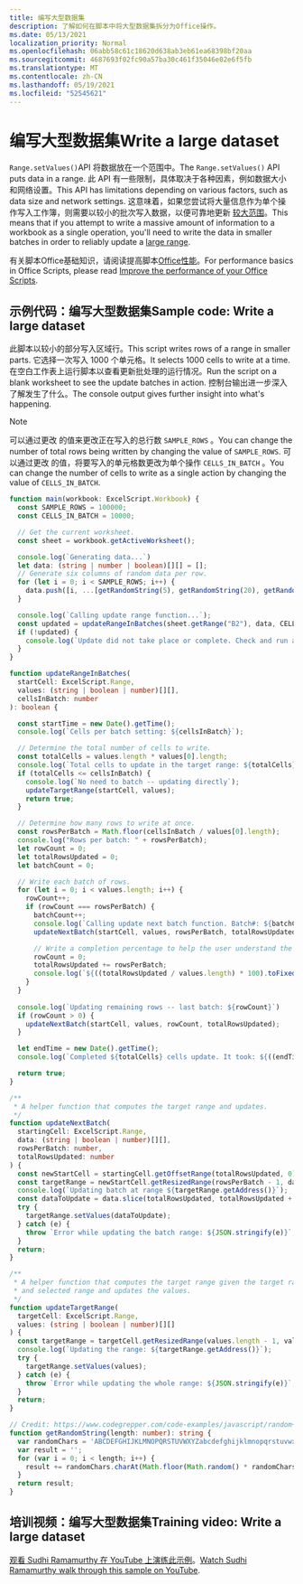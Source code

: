 ```yaml
---
title: 编写大型数据集
description: 了解如何在脚本中将大型数据集拆分为Office操作。
ms.date: 05/13/2021
localization_priority: Normal
ms.openlocfilehash: 06abb58c61c18620d638ab3eb61ea68398bf20aa
ms.sourcegitcommit: 4687693f02fc90a57ba30c461f35046e02e6f5fb
ms.translationtype: MT
ms.contentlocale: zh-CN
ms.lasthandoff: 05/19/2021
ms.locfileid: "52545621"
---
```

# <a name="write-a-large-dataset"></a><span data-ttu-id="a11f2-103">编写大型数据集</span><span class="sxs-lookup"><span data-stu-id="a11f2-103">Write a large dataset</span></span>

<span data-ttu-id="a11f2-104">`Range.setValues()`API 将数据放在一个范围中。</span><span class="sxs-lookup"><span data-stu-id="a11f2-104">The `Range.setValues()` API puts data in a range.</span></span> <span data-ttu-id="a11f2-105">此 API 有一些限制，具体取决于各种因素，例如数据大小和网络设置。</span><span class="sxs-lookup"><span data-stu-id="a11f2-105">This API has limitations depending on various factors, such as data size and network settings.</span></span> <span data-ttu-id="a11f2-106">这意味着，如果您尝试将大量信息作为单个操作写入工作簿，则需要以较小的批次写入数据，以便可靠地更新 [较大范围](../../testing/platform-limits.md)。</span><span class="sxs-lookup"><span data-stu-id="a11f2-106">This means that if you attempt to write a massive amount of information to a workbook as a single operation, you'll need to write the data in smaller batches in order to reliably update a [large range](../../testing/platform-limits.md).</span></span>

<span data-ttu-id="a11f2-107">有关脚本Office基础知识，请阅读提高脚本[Office性能](../../develop/web-client-performance.md)。</span><span class="sxs-lookup"><span data-stu-id="a11f2-107">For performance basics in Office Scripts, please read [Improve the performance of your Office Scripts](../../develop/web-client-performance.md).</span></span>

## <a name="sample-code-write-a-large-dataset"></a><span data-ttu-id="a11f2-108">示例代码：编写大型数据集</span><span class="sxs-lookup"><span data-stu-id="a11f2-108">Sample code: Write a large dataset</span></span>

<span data-ttu-id="a11f2-109">此脚本以较小的部分写入区域行。</span><span class="sxs-lookup"><span data-stu-id="a11f2-109">This script writes rows of a range in smaller parts.</span></span> <span data-ttu-id="a11f2-110">它选择一次写入 1000 个单元格。</span><span class="sxs-lookup"><span data-stu-id="a11f2-110">It selects 1000 cells to write at a time.</span></span> <span data-ttu-id="a11f2-111">在空白工作表上运行脚本以查看更新批处理的运行情况。</span><span class="sxs-lookup"><span data-stu-id="a11f2-111">Run the script on a blank worksheet to see the update batches in action.</span></span> <span data-ttu-id="a11f2-112">控制台输出进一步深入了解发生了什么。</span><span class="sxs-lookup"><span data-stu-id="a11f2-112">The console output gives further insight into what's happening.</span></span>

> [!NOTE]
> <span data-ttu-id="a11f2-113">可以通过更改 的值来更改正在写入的总行数 `SAMPLE_ROWS` 。</span><span class="sxs-lookup"><span data-stu-id="a11f2-113">You can change the number of total rows being written by changing the value of `SAMPLE_ROWS`.</span></span> <span data-ttu-id="a11f2-114">可以通过更改 的值，将要写入的单元格数更改为单个操作 `CELLS_IN_BATCH` 。</span><span class="sxs-lookup"><span data-stu-id="a11f2-114">You can change the number of cells to write as a single action by changing the value of `CELLS_IN_BATCH`.</span></span>

```TypeScript
function main(workbook: ExcelScript.Workbook) {
  const SAMPLE_ROWS = 100000;
  const CELLS_IN_BATCH = 10000;

  // Get the current worksheet.
  const sheet = workbook.getActiveWorksheet();

  console.log(`Generating data...`)
  let data: (string | number | boolean)[][] = [];
  // Generate six columns of random data per row. 
  for (let i = 0; i < SAMPLE_ROWS; i++) {
    data.push([i, ...[getRandomString(5), getRandomString(20), getRandomString(10), Math.random()], "Sample data"]);
  }

  console.log(`Calling update range function...`);
  const updated = updateRangeInBatches(sheet.getRange("B2"), data, CELLS_IN_BATCH);
  if (!updated) {
    console.log(`Update did not take place or complete. Check and run again.`);
  }
}

function updateRangeInBatches(
  startCell: ExcelScript.Range,
  values: (string | boolean | number)[][],
  cellsInBatch: number
): boolean {

  const startTime = new Date().getTime();
  console.log(`Cells per batch setting: ${cellsInBatch}`);

  // Determine the total number of cells to write.
  const totalCells = values.length * values[0].length;
  console.log(`Total cells to update in the target range: ${totalCells}`);
  if (totalCells <= cellsInBatch) {
    console.log(`No need to batch -- updating directly`);
    updateTargetRange(startCell, values);
    return true;
  }

  // Determine how many rows to write at once.
  const rowsPerBatch = Math.floor(cellsInBatch / values[0].length);
  console.log("Rows per batch: " + rowsPerBatch);
  let rowCount = 0;
  let totalRowsUpdated = 0;
  let batchCount = 0;

  // Write each batch of rows.
  for (let i = 0; i < values.length; i++) {
    rowCount++;
    if (rowCount === rowsPerBatch) {
      batchCount++;
      console.log(`Calling update next batch function. Batch#: ${batchCount}`);
      updateNextBatch(startCell, values, rowsPerBatch, totalRowsUpdated);

      // Write a completion percentage to help the user understand the progress.
      rowCount = 0;
      totalRowsUpdated += rowsPerBatch;
      console.log(`${((totalRowsUpdated / values.length) * 100).toFixed(1)}% Done`);
    }
  }
  
  console.log(`Updating remaining rows -- last batch: ${rowCount}`)
  if (rowCount > 0) {
    updateNextBatch(startCell, values, rowCount, totalRowsUpdated);
  }

  let endTime = new Date().getTime();
  console.log(`Completed ${totalCells} cells update. It took: ${((endTime - startTime) / 1000).toFixed(6)} seconds to complete. ${((((endTime  - startTime) / 1000)) / cellsInBatch).toFixed(8)} seconds per ${cellsInBatch} cells-batch.`);

  return true;
}

/**
 * A helper function that computes the target range and updates. 
 */
function updateNextBatch(
  startingCell: ExcelScript.Range,
  data: (string | boolean | number)[][],
  rowsPerBatch: number,
  totalRowsUpdated: number
) {
  const newStartCell = startingCell.getOffsetRange(totalRowsUpdated, 0);
  const targetRange = newStartCell.getResizedRange(rowsPerBatch - 1, data[0].length - 1);
  console.log(`Updating batch at range ${targetRange.getAddress()}`);
  const dataToUpdate = data.slice(totalRowsUpdated, totalRowsUpdated + rowsPerBatch);
  try {
    targetRange.setValues(dataToUpdate);
  } catch (e) {
    throw `Error while updating the batch range: ${JSON.stringify(e)}`;
  }
  return;
}

/**
 * A helper function that computes the target range given the target range's starting cell
 * and selected range and updates the values.
 */
function updateTargetRange(
  targetCell: ExcelScript.Range,
  values: (string | boolean | number)[][]
) {
  const targetRange = targetCell.getResizedRange(values.length - 1, values[0].length - 1);
  console.log(`Updating the range: ${targetRange.getAddress()}`);
  try {
    targetRange.setValues(values);
  } catch (e) {
    throw `Error while updating the whole range: ${JSON.stringify(e)}`;
  }
  return;
}

// Credit: https://www.codegrepper.com/code-examples/javascript/random+text+generator+javascript
function getRandomString(length: number): string {
  var randomChars = 'ABCDEFGHIJKLMNOPQRSTUVWXYZabcdefghijklmnopqrstuvwxyz0123456789';
  var result = '';
  for (var i = 0; i < length; i++) {
    result += randomChars.charAt(Math.floor(Math.random() * randomChars.length));
  }
  return result;
}
```

## <a name="training-video-write-a-large-dataset"></a><span data-ttu-id="a11f2-115">培训视频：编写大型数据集</span><span class="sxs-lookup"><span data-stu-id="a11f2-115">Training video: Write a large dataset</span></span>

<span data-ttu-id="a11f2-116">[观看 Sudhi Ramamurthy 在 YouTube 上演练此示例](https://youtu.be/BP9Kp0Ltj7U)。</span><span class="sxs-lookup"><span data-stu-id="a11f2-116">[Watch Sudhi Ramamurthy walk through this sample on YouTube](https://youtu.be/BP9Kp0Ltj7U).</span></span>
